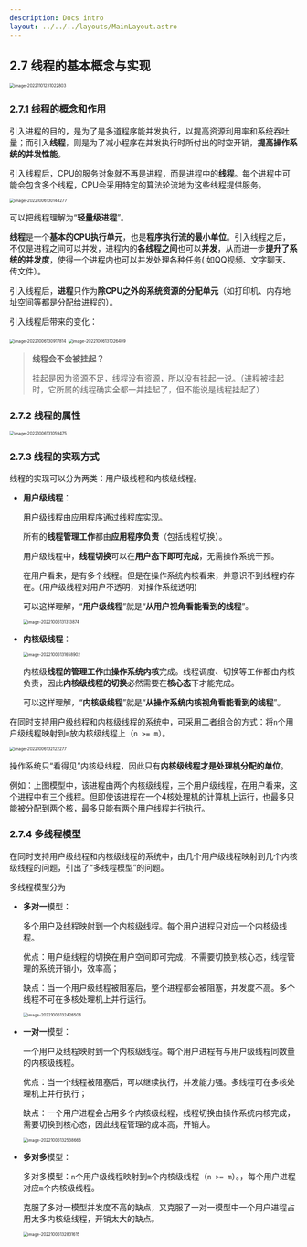 ```yaml
---
description: Docs intro
layout: ../../../layouts/MainLayout.astro
---
```

## 2.7  线程的基本概念与实现

<img src="https://images.drshw.tech/images/notes/image-20221101231022803.png" alt="image-20221101231022803" style="zoom:50%;" />

### 2.7.1 线程的概念和作用

引入进程的目的，是为了是多道程序能并发执行，以提高资源利用率和系统吞吐量；而引入**线程**，则是为了减小程序在并发执行时所付出的时空开销，**提高操作系统的并发性能**。

引入线程后，CPU的服务对象就不再是进程，而是进程中的**线程**。每个进程中可能会包含多个线程，CPU会采用特定的算法轮流地为这些线程提供服务。

<img src="https://images.drshw.tech/images/notes/image-20221006130144277.png" alt="image-20221006130144277" style="zoom:50%;" />

可以把线程理解为“**轻量级进程**”。

**线程**是一个**基本的CPU执行单元**，也是**程序执行流的最小单位**。引入线程之后，不仅是进程之间可以并发，进程内的**各线程之间**也可以**并发**，从而进一步**提升了系统的并发度**，使得一个进程内也可以并发处理各种任务( 如QQ视频、文字聊天、传文件）。

引入线程后，**进程**只作为**除CPU之外的系统资源的分配单元**（如打印机、内存地址空间等都是分配给进程的）。

引入线程后带来的变化：

<img src="https://images.drshw.tech/images/notes/image-20221006130917814.png" alt="image-20221006130917814" style="zoom:50%;" />

<img src="https://images.drshw.tech/images/notes/image-20221006131026409.png" alt="image-20221006131026409" style="zoom:50%;" />

> **线程会不会被挂起？**
>
> 挂起是因为资源不足，线程没有资源，所以没有挂起一说。（进程被挂起时，它所属的线程确实全都一并挂起了，但不能说是线程挂起了）

### 2.7.2 线程的属性

<img src="https://images.drshw.tech/images/notes/image-20221006131059475.png" alt="image-20221006131059475" style="zoom:50%;" />

### 2.7.3 线程的实现方式

线程的实现可以分为两类：用户级线程和内核级线程。

+ **用户级线程**：

  用户级线程由应用程序通过线程库实现。

  所有的**线程管理工作**都由**应用程序负责**（包括线程切换）。

  用户级线程中，**线程切换**可以在**用户态下即可完成**，无需操作系统干预。

  在用户看来，是有多个线程。但是在操作系统内核看来，并意识不到线程的存在。(用户级线程对用户不透明，对操作系统透明)

  可以这样理解，“**用户级线程**”就是“**从用户视角看能看到的线程**”。

  <img src="https://images.drshw.tech/images/notes/image-20221006131313874.png" alt="image-20221006131313874" style="zoom:50%;" />

+ **内核级线程**：

  <img src="https://images.drshw.tech/images/notes/image-20221006131658902.png" alt="image-20221006131658902" style="zoom:50%;" />

  内核级**线程的管理工作**由**操作系统内核**完成。线程调度、切换等工作都由内核负责，因此**内核级线程的切换**必然需要在**核心态**下才能完成。

  可以这样理解，“**内核级线程**”就是“**从操作系统内核视角看能看到的线程**”。

在同时支持用户级线程和内核级线程的系统中，可采用二者组合的方式：将`n`个用户级线程映射到`m`放内核级线程上（`n >= m`）。

<img src="https://images.drshw.tech/images/notes/image-20221006132122277.png" alt="image-20221006132122277" style="zoom:50%;" />

操作系统只“看得见”内核级线程，因此只有**内核级线程才是处理机分配的单位**。

例如：上图模型中，该进程由两个内核级线程，三个用户级线程，在用户看来，这个进程中有三个线程。但即使该进程在一个4核处理机的计算机上运行，也最多只能被分配到两个核，最多只能有两个用户线程并行执行。

### 2.7.4 多线程模型

在同时支持用户级线程和内核级线程的系统中，由几个用户级线程映射到几个内核级线程的问题，引出了“多线程模型”的问题。

多线程模型分为

+ **多对一**模型：

  多个用户及线程映射到一个内核级线程。每个用户进程只对应一个内核级线程。

  优点：用户级线程的切换在用户空间即可完成，不需要切换到核心态，线程管理的系统开销小，效率高；

  缺点：当一个用户级线程被阻塞后，整个进程都会被阻塞，并发度不高。多个线程不可在多核处理机上并行运行。

  <img src="https://images.drshw.tech/images/notes/image-20221006132426506.png" alt="image-20221006132426506" style="zoom:50%;" />

+ **一对一**模型：

  一个用户及线程映射到一个内核级线程。每个用户进程有与用户级线程同数量的内核级线程。

  优点：当一个线程被阻塞后，可以继续执行，并发能力强。多线程可在多核处理机上并行执行；

  缺点：一个用户进程会占用多个内核级线程，线程切换由操作系统内核完成，需要切换到核心态，因此线程管理的成本高，开销大。

  <img src="https://images.drshw.tech/images/notes/image-20221006132538666.png" alt="image-20221006132538666" style="zoom:50%;" />

+ **多对多**模型：

  多对多模型：`n`个用户级线程映射到`m`个内核级线程（`n >= m`）。，每个用户进程对应`m`个内核级线程。

  克服了多对一模型并发度不高的缺点，又克服了一对一模型中一个用户进程占用太多内核级线程，开销太大的缺点。

  <img src="https://images.drshw.tech/images/notes/image-20221006132831615.png" alt="image-20221006132831615" style="zoom:50%;" />
